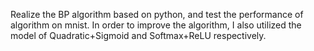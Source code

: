 Realize the BP algorithm based on python, and test the performance of algorithm on mnist. In order to improve the algorithm, I also utilized the model of Quadratic+Sigmoid and Softmax+ReLU respectively.
